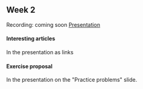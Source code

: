 ## Week 2

Recording: coming soon
[Presentation](https://docs.google.com/presentation/d/1GEiHboi_PJyZbFn-7I6NFefmAM-na4iY0I6XdhWRMVQ/edit?usp=sharing)
#### Interesting articles
In the presentation as links

#### Exercise proposal
In the presentation on the "Practice problems" slide.
